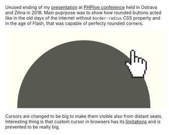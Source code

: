 Unused ending of my [presentation](https://docs.google.com/presentation/d/1jXR04uWfTf8w5rnPxuFIPGo4QMBzkzpMs2Cbocs_ggs/edit?usp=sharing) at [PHPlive conference]() held in Ostrava and Zilina in 2018. Main puprpose was to show how rounded buttons acted like in the old days of the internet without `border-radius` CSS property and in the age of Flash, that was capable of perfecty rounded corners.

[![](image.png)](https://crazko.github.io/perfect-button/)

Cursors are changed to be big to make them visible also from distant seats. Interesting thing is that custom cursor in browsers has its [limitations](https://developer.mozilla.org/en-US/docs/Web/CSS/CSS_User_Interface/Using_URL_values_for_the_cursor_property/#Limitations) and is prevented to be really big.
